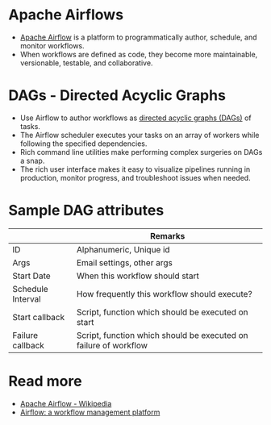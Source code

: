 # Apache Airflows
- [Apache Airflow](https://airflow.apache.org/) is a platform to programmatically author, schedule, and monitor workflows.
- When workflows are defined as code, they become more maintainable, versionable, testable, and collaborative.

# DAGs - Directed Acyclic Graphs
- Use Airflow to author workflows as [directed acyclic graphs (DAGs)](https://github.com/apache/airflow) of tasks. 
- The Airflow scheduler executes your tasks on an array of workers while following the specified dependencies. 
- Rich command line utilities make performing complex surgeries on DAGs a snap. 
- The rich user interface makes it easy to visualize pipelines running in production, monitor progress, and troubleshoot issues when needed.

# Sample DAG attributes

|                   | Remarks                                                          |
|-------------------|------------------------------------------------------------------|
| ID                | Alphanumeric, Unique id                                          |
| Args              | Email settings, other args                                       |
| Start Date        | When this workflow should start                                  |
| Schedule Interval | How frequently this workflow should execute?                     |
| Start callback    | Script, function which should be executed on start               |
| Failure callback  | Script, function which should be executed on failure of workflow |


# Read more
- [Apache Airflow - Wikipedia](https://en.wikipedia.org/wiki/Apache_Airflow)
- [Airflow: a workflow management platform](https://medium.com/airbnb-engineering/airflow-a-workflow-management-platform-46318b977fd8)